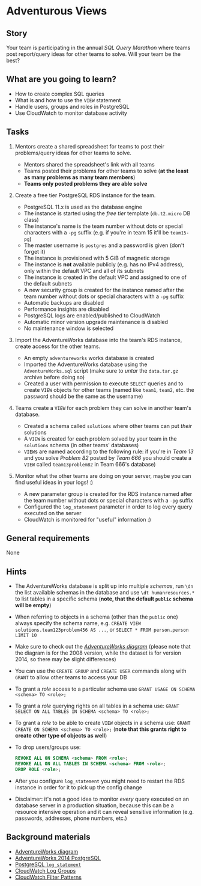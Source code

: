 # Adventurous Views

## Story

Your team is participating in the annual _SQL Query Marathon_ where teams post report/query ideas for other teams to solve. Will your team be the best?

## What are you going to learn?

- How to create complex SQL queries
- What is and how to use the `VIEW` statement
- Handle users, groups and roles in PostgreSQL
- Use CloudWatch to monitor database activity

## Tasks

1. Mentors create a shared spreadsheet for teams to post their problems/query ideas for other teams to solve.
    - Mentors shared the spreadsheet's link with all teams
    - Teams posted their problems for other teams to solve (**at the least as many problems as many team members**)
    - **Teams only posted problems they are able solve**

2. Create a free tier PostgreSQL RDS instance for the team.
    - PostgreSQL 11.x is used as the database engine
    - The instance is started using the _free tier_ template (`db.t2.micro` DB class)
    - The instance's name is the team number without dots or special characters with a `-pg` suffix (e.g. if you're in team 15 it'll be `team15-pg`)
    - The master username is `postgres` and a password is given (don't forget it)
    - The instance is provisioned with 5 GiB of magnetic storage
    - The instance is **not** available publicly (e.g. has no IPv4 address), only within the default VPC and all of its subnets
    - The instance is created in the default VPC and assigned to one of the default subnets
    - A new security group is created for the instance named after the team number without dots or special characters with a `-pg` suffix
    - Automatic backups are disabled
    - Performance insights are disabled
    - PostgreSQL logs are enabled/published to CloudWatch
    - Automatic minor version upgrade maintenance is disabled
    - No maintenance window is selected

3. Import the AdventureWorks database into the team's RDS instance, create access for the other teams.
    - An empty `adventureworks` works database is created
    - Imported the AdventureWorks database using the `AdventureWorks.sql` script (make sure to _untar_ the `data.tar.gz` archive before doing so)
    - Created a user with permission to execute `SELECT` queries and to create `VIEW` objects for other teams (named like `team1`, `team2`, etc. the password should be the same as the username)

4. Teams create a `VIEW` for each problem they can solve in another team's database.
    - Created a schema called `solutions` where other teams can put _their_ solutions
    - A `VIEW` is created for each problem solved by your team in the `solutions` schema (in other teams' databases)
    - `VIEW`s are named according to the following rule: if you're in _Team 13_ and you solve _Problem 82_ posted by _Team 666_ you should create a `VIEW` called `team13problem82` in Team 666's database)

5. Monitor what the other teams are doing on your server, maybe you can find useful ideas in your logs! :)
    - A new parameter group is created for the RDS instance named after the team number without dots or special characters with a `-pg` suffix
    - Configured the `log_statement` parameter in order to log every query executed on the server
    - CloudWatch is monitored for "useful" information :)

## General requirements

None

## Hints

- The AdventureWorks database is split up into multiple _schemas_, run `\dn` the list available schemas in the database and use `\dt humanresources.*` to list tables in a specific schema (**note, that the default `public` schema will be empty**)
- When referring to objects in a schema (other than the `public` one) always specify the schema name, e.g. `CREATE VIEW solutions.team123problem456 AS ...`, or `SELECT * FROM person.person LIMIT 10`
- Make sure to check out the [_AdventureWorks diagram_](media/admin/AdventureWorks.jpg) (please note that the diagram is for the 2008 version, while the dataset is for version 2014, so there may be slight differences)
- You can use the `CREATE GROUP` and `CREATE USER` commands along with `GRANT` to allow other teams to access your DB
- To grant a _role_ access to a particular schema use `GRANT USAGE ON SCHEMA <schema> TO <role>;`
- To grant a _role_ querying rights on all tables in a schema use: `GRANT SELECT ON ALL TABLES IN SCHEMA <schema> TO <role>;`
- To grant a _role_ to be able to create `VIEW` objects in a schema use: `GRANT CREATE ON SCHEMA <schema> TO <role>;` (**note that this grants right to create other type of objects as well**)
- To drop users/groups use:

  ```sql
  REVOKE ALL ON SCHEMA <schema> FROM <role>;
  REVOKE ALL ON ALL TABLES IN SCHEMA <schema> FROM <role>;
  DROP ROLE <role>;
  ```

- After you configure `log_statement` you might need to restart the RDS instance in order for it to pick up the config change
- Disclaimer: it's not a good idea to monitor _every_ query executed on an database server in a production situation, because this can be a resource intensive operation and it can reveal sensitive information (e.g. passwords, addresses, phone numbers, etc.)

## Background materials

- [AdventureWorks diagram](media/admin/AdventureWorks.jpg)
- [AdventureWorks 2014 PostgreSQL](https://github.com/NorfolkDataSci/adventure-works-postgres)
- [PostgreSQL `log_statement`](https://postgresqlco.nf/doc/en/param/log_statement/11/)
- [CloudWatch Log Groups](https://console.aws.amazon.com/cloudwatch/home#logsV2:log-groups)
- [CloudWatch Filter Patterns](https://docs.aws.amazon.com/AmazonCloudWatch/latest/logs/FilterAndPatternSyntax.html#matching-terms-events)
